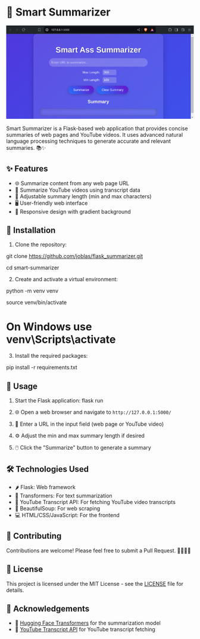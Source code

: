 # 🤖 Smart Summarizer

![Smart Summarizer](https://github.com/joblas/flask_summarizer/blob/main/Screenshot%20Smart%20Summarizer.png)

Smart Summarizer is a Flask-based web application that provides concise summaries of web pages and YouTube videos. It uses advanced natural language processing techniques to generate accurate and relevant summaries. 📚✨

## ✨ Features

- 🌐 Summarize content from any web page URL
- 🎥 Summarize YouTube videos using transcript data
- 📏 Adjustable summary length (min and max characters)
- 🖥️ User-friendly web interface
- 📱 Responsive design with gradient background

## 🚀 Installation

1. Clone the repository:

git clone https://github.com/joblas/flask_summarizer.git

cd smart-summarizer


2. Create and activate a virtual environment:

python -m venv venv

source venv/bin/activate 

# On Windows use venv\Scripts\activate


3. Install the required packages:

pip install -r requirements.txt


## 🎯 Usage

1. Start the Flask application:
flask run

2. 🌐 Open a web browser and navigate to `http://127.0.0.1:5000/`

3. 📝 Enter a URL in the input field (web page or YouTube video)

4. ⚙️ Adjust the min and max summary length if desired

5. 🖱️ Click the "Summarize" button to generate a summary

## 🛠️ Technologies Used

- 🌶️ Flask: Web framework
- 🤗 Transformers: For text summarization
- 🎥 YouTube Transcript API: For fetching YouTube video transcripts
- 🍲 BeautifulSoup: For web scraping
- 💻 HTML/CSS/JavaScript: For the frontend

## 🤝 Contributing

Contributions are welcome! Please feel free to submit a Pull Request. 👨‍💻👩‍💻

## 📄 License

This project is licensed under the MIT License - see the [LICENSE](LICENSE) file for details.

## 🙏 Acknowledgements

- 🤗 [Hugging Face Transformers](https://github.com/huggingface/transformers) for the summarization model
- 🎥 [YouTube Transcript API](https://github.com/jdepoix/youtube-transcript-api) for YouTube transcript fetching
